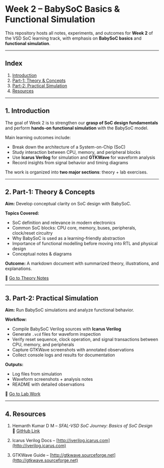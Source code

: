 # Week 2 – BabySoC Basics & Functional Simulation

This repository hosts all notes, experiments, and outcomes for **Week 2** of the VSD SoC learning track, with emphasis on **BabySoC basics** and **functional simulation**.

---

## Index  

1. [Introduction](#1-introduction)  
2. [Part-1: Theory & Concepts](#2-Part-1-theory--concepts)  
3. [Part-2: Practical Simulation](#3-Part-2-practical-simulation)  
4. [Resources](#4-resources)  

---

## 1. Introduction  

The goal of Week 2 is to strengthen our **grasp of SoC design fundamentals** and perform **hands-on functional simulation** with the BabySoC model.  

Main learning outcomes include:  

- Break down the architecture of a System-on-Chip (SoC)  
- Study interaction between CPU, memory, and peripheral blocks  
- Use **Icarus Verilog** for simulation and **GTKWave** for waveform analysis  
- Record insights from signal behavior and timing diagrams  

The work is organized into **two major sections**: theory + lab exercises.  

---

## 2. Part-1: Theory & Concepts  

**Aim:** Develop conceptual clarity on SoC design with BabySoC.  

**Topics Covered:**  
- SoC definition and relevance in modern electronics  
- Common SoC blocks: CPU core, memory, buses, peripherals, clock/reset circuitry  
- Why BabySoC is used as a learning-friendly abstraction  
- Importance of functional modelling before moving into RTL and physical design  
- Conceptual notes & diagrams  

**Outcome:** A markdown document with summarized theory, illustrations, and explanations.  

📂 [Go to Theory Notes](./Part-1/Deliverables.md)  

---

## 3. Part-2: Practical Simulation  

**Aim:** Run BabySoC simulations and analyze functional behavior.  

**Workflow:**  

- Compile BabySoC Verilog sources with **Icarus Verilog**  
- Generate `.vcd` files for waveform inspection  
- Verify reset sequence, clock operation, and signal transactions between CPU, memory, and peripherals  
- Capture GTKWave screenshots with annotated observations  
- Collect console logs and results for documentation  

**Outputs:**  

- Log files from simulation  
- Waveform screenshots + analysis notes  
- README with detailed observations  

📂 [Go to Lab Work](./Part-2/README.md)  

---

## 4. Resources  

1. Hemanth Kumar D M – *SFAL-VSD SoC Journey: Basics of SoC Design*  
   🔗 [GitHub Link](https://github.com/hemanthkumardm/SFAL-VSD-SoC-Journey)  

2. Icarus Verilog Docs – [http://iverilog.icarus.com](http://iverilog.icarus.com)  
3. GTKWave Guide – [http://gtkwave.sourceforge.net](http://gtkwave.sourceforge.net)  

